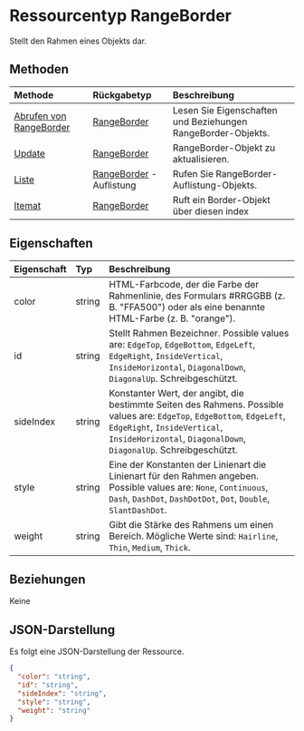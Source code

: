 # <a name="rangeborder-resource-type"></a>Ressourcentyp RangeBorder

Stellt den Rahmen eines Objekts dar.


## <a name="methods"></a>Methoden

| Methode           | Rückgabetyp    |Beschreibung|
|:---------------|:--------|:----------|
|[Abrufen von RangeBorder](../api/rangeborder_get.md) | [RangeBorder](rangeborder.md) |Lesen Sie Eigenschaften und Beziehungen RangeBorder-Objekts.|
|[Update](../api/rangeborder_update.md) | [RangeBorder](rangeborder.md) |RangeBorder-Objekt zu aktualisieren. |
|[Liste](../api/rangeborder_list.md) | [RangeBorder](rangeborder.md) -Auflistung |Rufen Sie RangeBorder-Auflistung-Objekts. |
|[Itemat](../api/rangebordercollection_itemat.md)|[RangeBorder](rangeborder.md)|Ruft ein Border-Objekt über diesen index|

## <a name="properties"></a>Eigenschaften
| Eigenschaft     | Typ   |Beschreibung|
|:---------------|:--------|:----------|
|color|string|HTML-Farbcode, der die Farbe der Rahmenlinie, des Formulars #RRGGBB (z. B. "FFA500") oder als eine benannte HTML-Farbe (z. B. "orange").|
|id|string|Stellt Rahmen Bezeichner. Possible values are: `EdgeTop`, `EdgeBottom`, `EdgeLeft`, `EdgeRight`, `InsideVertical`, `InsideHorizontal`, `DiagonalDown`, `DiagonalUp`. Schreibgeschützt.|
|sideIndex|string|Konstanter Wert, der angibt, die bestimmte Seiten des Rahmens. Possible values are: `EdgeTop`, `EdgeBottom`, `EdgeLeft`, `EdgeRight`, `InsideVertical`, `InsideHorizontal`, `DiagonalDown`, `DiagonalUp`. Schreibgeschützt.|
|style|string|Eine der Konstanten der Linienart die Linienart für den Rahmen angeben. Possible values are: `None`, `Continuous`, `Dash`, `DashDot`, `DashDotDot`, `Dot`, `Double`, `SlantDashDot`.|
|weight|string|Gibt die Stärke des Rahmens um einen Bereich. Mögliche Werte sind: `Hairline`, `Thin`, `Medium`, `Thick`.|

## <a name="relationships"></a>Beziehungen
Keine


## <a name="json-representation"></a>JSON-Darstellung

Es folgt eine JSON-Darstellung der Ressource.

<!-- {
  "blockType": "resource",
  "optionalProperties": [

  ],
  "@odata.type": "microsoft.graph.rangeBorder"
}-->

```json
{
  "color": "string",
  "id": "string",
  "sideIndex": "string",
  "style": "string",
  "weight": "string"
}

```

<!-- uuid: 8fcb5dbc-d5aa-4681-8e31-b001d5168d79
2015-10-25 14:57:30 UTC -->
<!-- {
  "type": "#page.annotation",
  "description": "RangeBorder resource",
  "keywords": "",
  "section": "documentation",
  "tocPath": ""
}-->